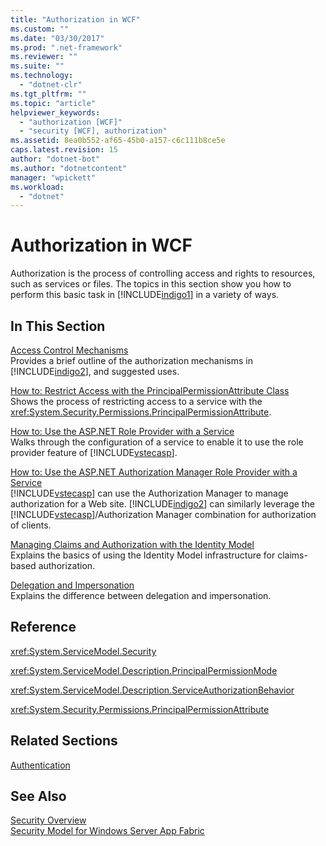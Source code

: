 ```yaml
---
title: "Authorization in WCF"
ms.custom: ""
ms.date: "03/30/2017"
ms.prod: ".net-framework"
ms.reviewer: ""
ms.suite: ""
ms.technology: 
  - "dotnet-clr"
ms.tgt_pltfrm: ""
ms.topic: "article"
helpviewer_keywords: 
  - "authorization [WCF]"
  - "security [WCF], authorization"
ms.assetid: 8ea0b552-af65-45b0-a157-c6c111b8ce5e
caps.latest.revision: 15
author: "dotnet-bot"
ms.author: "dotnetcontent"
manager: "wpickett"
ms.workload: 
  - "dotnet"
---
```

# Authorization in WCF
Authorization is the process of controlling access and rights to resources, such as services or files. The topics in this section show you how to perform this basic task in [!INCLUDE[indigo1](../../../../includes/indigo1-md.md)] in a variety of ways.  
  
## In This Section  
 [Access Control Mechanisms](../../../../docs/framework/wcf/feature-details/access-control-mechanisms.md)  
 Provides a brief outline of the authorization mechanisms in [!INCLUDE[indigo2](../../../../includes/indigo2-md.md)], and suggested uses.  
  
 [How to: Restrict Access with the PrincipalPermissionAttribute Class](../../../../docs/framework/wcf/how-to-restrict-access-with-the-principalpermissionattribute-class.md)  
 Shows the process of restricting access to a service with the <xref:System.Security.Permissions.PrincipalPermissionAttribute>.  
  
 [How to: Use the ASP.NET Role Provider with a Service](../../../../docs/framework/wcf/feature-details/how-to-use-the-aspnet-role-provider-with-a-service.md)  
 Walks through the configuration of a service to enable it to use the role provider feature of [!INCLUDE[vstecasp](../../../../includes/vstecasp-md.md)].  
  
 [How to: Use the ASP.NET Authorization Manager Role Provider with a Service](../../../../docs/framework/wcf/feature-details/how-to-use-the-aspnet-authorization-manager-role-provider-with-a-service.md)  
 [!INCLUDE[vstecasp](../../../../includes/vstecasp-md.md)] can use the Authorization Manager to manage authorization for a Web site. [!INCLUDE[indigo2](../../../../includes/indigo2-md.md)] can similarly leverage the [!INCLUDE[vstecasp](../../../../includes/vstecasp-md.md)]/Authorization Manager combination for authorization of clients.  
  
 [Managing Claims and Authorization with the Identity Model](../../../../docs/framework/wcf/feature-details/managing-claims-and-authorization-with-the-identity-model.md)  
 Explains the basics of using the Identity Model infrastructure for claims-based authorization.  
  
 [Delegation and Impersonation](../../../../docs/framework/wcf/feature-details/delegation-and-impersonation-with-wcf.md)  
 Explains the difference between delegation and impersonation.  
  
## Reference  
 <xref:System.ServiceModel.Security>  
  
 <xref:System.ServiceModel.Description.PrincipalPermissionMode>  
  
 <xref:System.ServiceModel.Description.ServiceAuthorizationBehavior>  
  
 <xref:System.Security.Permissions.PrincipalPermissionAttribute>  
  
## Related Sections  
 [Authentication](../../../../docs/framework/wcf/feature-details/authentication-in-wcf.md)  
  
## See Also  
 [Security Overview](../../../../docs/framework/wcf/feature-details/security-overview.md)  
 [Security Model for Windows Server App Fabric](http://go.microsoft.com/fwlink/?LinkID=201279&clcid=0x409)
